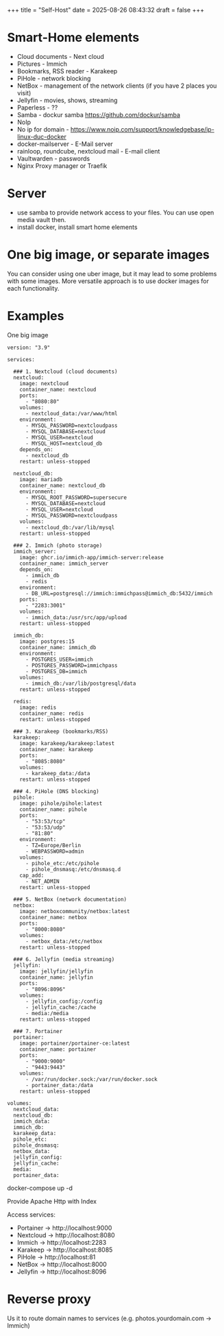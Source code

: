 +++
title = "Self-Host"
date = 2025-08-26 08:43:32
draft = false
+++

# Smart-Home elements

 - Cloud documents - Next cloud
 - Pictures - Immich
 - Bookmarks, RSS reader - Karakeep
 - PiHole - network blocking
 - NetBox - management of the network clients (if you have 2 places you visit)
 - Jellyfin - movies, shows, streaming
 - Paperless - ??
 - Samba - dockur samba  https://github.com/dockur/samba
 - NoIp
 - No ip for domain - https://www.noip.com/support/knowledgebase/ip-linux-duc-docker
 - docker-mailserver - E-Mail server
 - rainloop, roundcube, nextcloud mail - E-mail client
 - Vaultwarden - passwords
 - Nginx Proxy manager or Traefik

# Server

 - use samba to provide network access to your files. You can use open media vault then.
 - install docker, install smart home elements

# One big image, or separate images

You can consider using one uber image, but it may lead to some problems with some images.
More versatile approach is to use docker images for each functionality.

# Examples
One big image

```
version: "3.9"

services:

  ### 1. Nextcloud (cloud documents)
  nextcloud:
    image: nextcloud
    container_name: nextcloud
    ports:
      - "8080:80"
    volumes:
      - nextcloud_data:/var/www/html
    environment:
      - MYSQL_PASSWORD=nextcloudpass
      - MYSQL_DATABASE=nextcloud
      - MYSQL_USER=nextcloud
      - MYSQL_HOST=nextcloud_db
    depends_on:
      - nextcloud_db
    restart: unless-stopped

  nextcloud_db:
    image: mariadb
    container_name: nextcloud_db
    environment:
      - MYSQL_ROOT_PASSWORD=supersecure
      - MYSQL_DATABASE=nextcloud
      - MYSQL_USER=nextcloud
      - MYSQL_PASSWORD=nextcloudpass
    volumes:
      - nextcloud_db:/var/lib/mysql
    restart: unless-stopped

  ### 2. Immich (photo storage)
  immich_server:
    image: ghcr.io/immich-app/immich-server:release
    container_name: immich_server
    depends_on:
      - immich_db
      - redis
    environment:
      - DB_URL=postgresql://immich:immichpass@immich_db:5432/immich
    ports:
      - "2283:3001"
    volumes:
      - immich_data:/usr/src/app/upload
    restart: unless-stopped

  immich_db:
    image: postgres:15
    container_name: immich_db
    environment:
      - POSTGRES_USER=immich
      - POSTGRES_PASSWORD=immichpass
      - POSTGRES_DB=immich
    volumes:
      - immich_db:/var/lib/postgresql/data
    restart: unless-stopped

  redis:
    image: redis
    container_name: redis
    restart: unless-stopped

  ### 3. Karakeep (bookmarks/RSS)
  karakeep:
    image: karakeep/karakeep:latest
    container_name: karakeep
    ports:
      - "8085:8080"
    volumes:
      - karakeep_data:/data
    restart: unless-stopped

  ### 4. PiHole (DNS blocking)
  pihole:
    image: pihole/pihole:latest
    container_name: pihole
    ports:
      - "53:53/tcp"
      - "53:53/udp"
      - "81:80"
    environment:
      - TZ=Europe/Berlin
      - WEBPASSWORD=admin
    volumes:
      - pihole_etc:/etc/pihole
      - pihole_dnsmasq:/etc/dnsmasq.d
    cap_add:
      - NET_ADMIN
    restart: unless-stopped

  ### 5. NetBox (network documentation)
  netbox:
    image: netboxcommunity/netbox:latest
    container_name: netbox
    ports:
      - "8000:8080"
    volumes:
      - netbox_data:/etc/netbox
    restart: unless-stopped

  ### 6. Jellyfin (media streaming)
  jellyfin:
    image: jellyfin/jellyfin
    container_name: jellyfin
    ports:
      - "8096:8096"
    volumes:
      - jellyfin_config:/config
      - jellyfin_cache:/cache
      - media:/media
    restart: unless-stopped

  ### 7. Portainer
  portainer:
    image: portainer/portainer-ce:latest
    container_name: portainer
    ports:
      - "9000:9000"
      - "9443:9443"
    volumes:
      - /var/run/docker.sock:/var/run/docker.sock
      - portainer_data:/data
    restart: unless-stopped

volumes:
  nextcloud_data:
  nextcloud_db:
  immich_data:
  immich_db:
  karakeep_data:
  pihole_etc:
  pihole_dnsmasq:
  netbox_data:
  jellyfin_config:
  jellyfin_cache:
  media:
  portainer_data:
```

docker-compose up -d

Provide Apache Http with Index

Access services:
 - Portainer → http://localhost:9000
 - Nextcloud → http://localhost:8080
 - Immich → http://localhost:2283
 - Karakeep → http://localhost:8085
 - PiHole → http://localhost:81
 - NetBox → http://localhost:8000
 - Jellyfin → http://localhost:8096

# Reverse proxy
Us it to route domain names to services (e.g. photos.yourdomain.com → Immich)
